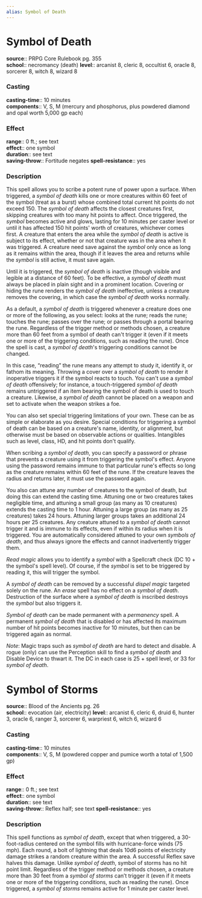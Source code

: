 ```yaml
---
alias: Symbol of Death
---
```


# Symbol of Death 

**source**:: PRPG Core Rulebook pg. 355  
**school**:: necromancy (death)
**level**:: arcanist 8, cleric 8, occultist 6, oracle 8, sorcerer 8, witch 8, wizard 8

### Casting 

**casting-time**:: 10 minutes  
**components**:: V, S, M (mercury and phosphorus, plus powdered diamond and opal worth 5,000 gp each)

### Effect 

**range**:: 0 ft.; see text  
**effect**:: one symbol  
**duration**:: see text  
**saving-throw**:: Fortitude negates
**spell-resistance**:: yes

### Description 

This spell allows you to scribe a potent rune of power upon a surface. When triggered, a *symbol of death* kills one or more creatures within 60 feet of the symbol (treat as a burst) whose combined total current hit points do not exceed 150. The *symbol of death* affects the closest creatures first, skipping creatures with too many hit points to affect. Once triggered, the *symbol* becomes active and glows, lasting for 10 minutes per caster level or until it has affected 150 hit points' worth of creatures, whichever comes first. A creature that enters the area while the *symbol of death* is active is subject to its effect, whether or not that creature was in the area when it was triggered. A creature need save against the *symbol* only once as long as it remains within the area, though if it leaves the area and returns while the *symbol* is still active, it must save again.  
  
Until it is triggered, the *symbol of death* is inactive (though visible and legible at a distance of 60 feet). To be effective, a *symbol of death* must always be placed in plain sight and in a prominent location. Covering or hiding the rune renders the *symbol of death* ineffective, unless a creature removes the covering, in which case the *symbol of death* works normally.  
  
As a default, a *symbol of death* is triggered whenever a creature does one or more of the following, as you select: looks at the rune; reads the rune; touches the rune; passes over the rune; or passes through a portal bearing the rune. Regardless of the trigger method or methods chosen, a creature more than 60 feet from a symbol of death can't trigger it (even if it meets one or more of the triggering conditions, such as reading the rune). Once the spell is cast, a *symbol of death*'s triggering conditions cannot be changed.  
  
In this case, “reading” the rune means any attempt to study it, identify it, or fathom its meaning. Throwing a cover over a *symbol of death* to render it inoperative triggers it if the symbol reacts to touch. You can't use a *symbol of death* offensively; for instance, a touch-triggered *symbol of death* remains untriggered if an item bearing the symbol of death is used to touch a creature. Likewise, a *symbol of death* cannot be placed on a weapon and set to activate when the weapon strikes a foe.  
  
You can also set special triggering limitations of your own. These can be as simple or elaborate as you desire. Special conditions for triggering a symbol of death can be based on a creature's name, identity, or alignment, but otherwise must be based on observable actions or qualities. Intangibles such as level, class, HD, and hit points don't qualify.  
  
When scribing a *symbol of death*, you can specify a password or phrase that prevents a creature using it from triggering the symbol's effect. Anyone using the password remains immune to that particular rune's effects so long as the creature remains within 60 feet of the rune. If the creature leaves the radius and returns later, it must use the password again.  
  
You also can attune any number of creatures to the symbol of death, but doing this can extend the casting time. Attuning one or two creatures takes negligible time, and attuning a small group (as many as 10 creatures) extends the casting time to 1 hour. Attuning a large group (as many as 25 creatures) takes 24 hours. Attuning larger groups takes an additional 24 hours per 25 creatures. Any creature attuned to a *symbol of death* cannot trigger it and is immune to its effects, even if within its radius when it is triggered. You are automatically considered attuned to your own *symbols of death*, and thus always ignore the effects and cannot inadvertently trigger them.  
  
*Read magic* allows you to identify a *symbol* with a Spellcraft check (DC 10 + the symbol's spell level). Of course, if the *symbol* is set to be triggered by reading it, this will trigger the symbol.  
  
A *symbol of death* can be removed by a successful *dispel magic* targeted solely on the rune. An *erase* spell has no effect on a *symbol of death*. Destruction of the surface where a *symbol of death* is inscribed destroys the *symbol* but also triggers it.  
  
*Symbol of death* can be made permanent with a *permanency* spell. A permanent *symbol of death* that is disabled or has affected its maximum number of hit points becomes inactive for 10 minutes, but then can be triggered again as normal.  
  
*Note*: Magic traps such as *symbol of death* are hard to detect and disable. A rogue (only) can use the Perception skill to find a *symbol of death* and Disable Device to thwart it. The DC in each case is 25 + spell level, or 33 for *symbol of death*.

# Symbol of Storms 

**source**:: Blood of the Ancients pg. 26  
**school**:: evocation (air, electricity)
**level**:: arcanist 6, cleric 6, druid 6, hunter 3, oracle 6, ranger 3, sorcerer 6, warpriest 6, witch 6, wizard 6

### Casting 

**casting-time**:: 10 minutes  
**components**:: V, S, M (powdered copper and pumice worth a total of 1,500 gp)

### Effect 

**range**:: 0 ft.; see text  
**effect**:: one symbol  
**duration**:: see text  
**saving-throw**:: Reflex half; see text
**spell-resistance**:: yes

### Description 

This spell functions as *symbol of death*, except that when triggered, a 30-foot-radius centered on the symbol fills with hurricane-force winds (75 mph). Each round, a bolt of lightning that deals 10d6 points of electricity damage strikes a random creature within the area. A successful Reflex save halves this damage. Unlike *symbol of death*, symbol of storms has no hit point limit. Regardless of the trigger method or methods chosen, a creature more than 30 feet from a *symbol of storms* can’t trigger it (even if it meets one or more of the triggering conditions, such as reading the rune). Once triggered, a *symbol of storms* remains active for 1 minute per caster level.
